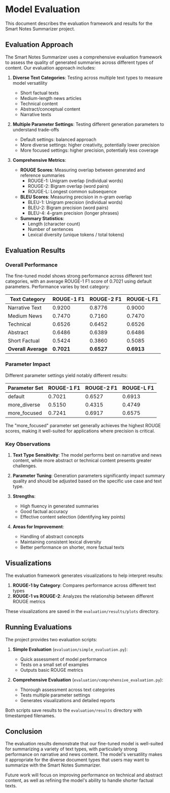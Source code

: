 # Model Evaluation

This document describes the evaluation framework and results for the Smart Notes Summarizer project.

## Evaluation Approach

The Smart Notes Summarizer uses a comprehensive evaluation framework to assess the quality of generated summaries across different types of content. Our evaluation approach includes:

1. **Diverse Text Categories**: Testing across multiple text types to measure model versatility
   - Short factual texts
   - Medium-length news articles
   - Technical content
   - Abstract/conceptual content
   - Narrative texts

2. **Multiple Parameter Settings**: Testing different generation parameters to understand trade-offs
   - Default settings: balanced approach
   - More diverse settings: higher creativity, potentially lower precision
   - More focused settings: higher precision, potentially less coverage

3. **Comprehensive Metrics**:
   - **ROUGE Scores**: Measuring overlap between generated and reference summaries
     - ROUGE-1: Unigram overlap (individual words)
     - ROUGE-2: Bigram overlap (word pairs)
     - ROUGE-L: Longest common subsequence
   - **BLEU Scores**: Measuring precision in n-gram overlap
     - BLEU-1: Unigram precision (individual words)
     - BLEU-2: Bigram precision (word pairs)
     - BLEU-4: 4-gram precision (longer phrases)
   - **Summary Statistics**:
     - Length (character count)
     - Number of sentences
     - Lexical diversity (unique tokens / total tokens)

## Evaluation Results

### Overall Performance

The fine-tuned model shows strong performance across different text categories, with an average ROUGE-1 F1 score of 0.7021 using default parameters. Performance varies by text category:

| Text Category | ROUGE-1 F1 | ROUGE-2 F1 | ROUGE-L F1 |
|--------------|-----------|-----------|-----------|
| Narrative Text | 0.9200 | 0.8776 | 0.9000 |
| Medium News | 0.7470 | 0.7160 | 0.7470 |
| Technical | 0.6526 | 0.6452 | 0.6526 |
| Abstract | 0.6486 | 0.6389 | 0.6486 |
| Short Factual | 0.5424 | 0.3860 | 0.5085 |
| **Overall Average** | **0.7021** | **0.6527** | **0.6913** |

### Parameter Impact

Different parameter settings yield notably different results:

| Parameter Set | ROUGE-1 F1 | ROUGE-2 F1 | ROUGE-L F1 |
|--------------|-----------|-----------|-----------|
| default | 0.7021 | 0.6527 | 0.6913 |
| more_diverse | 0.5150 | 0.4315 | 0.4749 |
| more_focused | 0.7241 | 0.6917 | 0.6575 |

The "more_focused" parameter set generally achieves the highest ROUGE scores, making it well-suited for applications where precision is critical.

### Key Observations

1. **Text Type Sensitivity**: The model performs best on narrative and news content, while more abstract or technical content presents greater challenges.

2. **Parameter Tuning**: Generation parameters significantly impact summary quality and should be adjusted based on the specific use case and text type.

3. **Strengths**:
   - High fluency in generated summaries
   - Good factual accuracy
   - Effective content selection (identifying key points)

4. **Areas for Improvement**:
   - Handling of abstract concepts
   - Maintaining consistent lexical diversity
   - Better performance on shorter, more factual texts

## Visualizations

The evaluation framework generates visualizations to help interpret results:

1. **ROUGE-1 by Category**: Compares performance across different text types
2. **ROUGE-1 vs ROUGE-2**: Analyzes the relationship between different ROUGE metrics

These visualizations are saved in the `evaluation/results/plots` directory.

## Running Evaluations

The project provides two evaluation scripts:

1. **Simple Evaluation** (`evaluation/simple_evaluation.py`):
   - Quick assessment of model performance
   - Tests on a small set of examples
   - Outputs basic ROUGE metrics

2. **Comprehensive Evaluation** (`evaluation/comprehensive_evaluation.py`):
   - Thorough assessment across text categories
   - Tests multiple parameter settings
   - Generates visualizations and detailed reports

Both scripts save results to the `evaluation/results` directory with timestamped filenames.

## Conclusion

The evaluation results demonstrate that our fine-tuned model is well-suited for summarizing a variety of text types, with particularly strong performance on narrative and news content. The model's versatility makes it appropriate for the diverse document types that users may want to summarize with the Smart Notes Summarizer.

Future work will focus on improving performance on technical and abstract content, as well as refining the model's ability to handle shorter factual texts.
